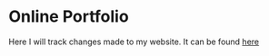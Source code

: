  # Online Portfolio

Here I will track changes made to my website. It can be found [here](http://coryavra.com)
